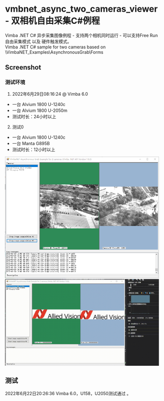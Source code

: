 # vmbnet_async_two_cameras_viewer - 双相机自由采集C#例程
Vimba .NET C# 异步采集图像例程 - 支持两个相机同时运行 - 可以支持Free Run 自由采集模式 以及 硬件触发模式。  
Vimba .NET C# sample for two cameras based on \VimbaNET_Examples\AsynchronousGrab\Forms



## Screenshot
### 测试环境
1. 2022年6月29日08:16:24 @ Vimba 6.0
* 一台 Alvium 1800 U-1240c
* 一台 Alvium 1800 U-2050m
* 测试时长：24小时以上

2. 测试0 
* 一台 Alvium 1800 U-1240c
* 一台 Manta G895B
* 测试时长：12小时以上

![](Screenshot.png) 
![](Screenshot2.gif) 





## 测试
2022年6月22日20:26:36 Vimba 6.0，U158，U2050测试通过 。


